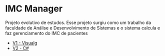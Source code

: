 # IMC Manager
Projeto evolutivo de estudos. Esse projeto surgiu como um trabalho da faculdade de Análise e Desenvolvimento de Sistemas e o sistema calcula e faz gerenciamento do IMC de pacientes
 - [V1 - Visualg](https://github.com/kauafragozo/IMC-Manager/tree/main/v1-VisualG)
 - [V2 - C#](https://github.com/kauafragozo/IMC-Manager/tree/main/v2-CSharp/IMCManager)
